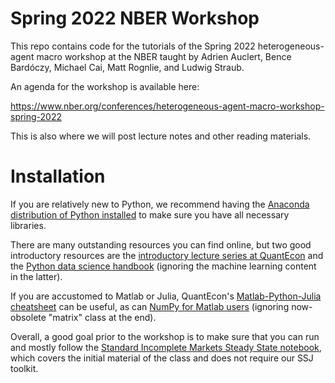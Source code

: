 # Spring 2022 NBER Workshop

This repo contains code for the tutorials of the Spring 2022 heterogeneous-agent macro workshop at the NBER taught by Adrien Auclert, Bence Bardóczy, Michael Cai, Matt Rognlie, and Ludwig Straub.

An agenda for the workshop is available here:

https://www.nber.org/conferences/heterogeneous-agent-macro-workshop-spring-2022

This is also where we will post lecture notes and other reading materials.

# Installation

If you are relatively new to Python, we recommend having the [Anaconda distribution of Python installed](https://www.anaconda.com/products/distribution) to make sure you have all necessary libraries. 

There are many outstanding resources you can find online, but two good introductory resources are the [introductory lecture series at QuantEcon](https://python-programming.quantecon.org/intro.html) and the [Python data science handbook](https://jakevdp.github.io/PythonDataScienceHandbook/) (ignoring the machine learning content in the latter). 

If you are accustomed to Matlab or Julia, QuantEcon's [Matlab-Python-Julia cheatsheet](https://cheatsheets.quantecon.org/) can be useful, as can [NumPy for Matlab users](https://numpy.org/doc/stable/user/numpy-for-matlab-users.html) (ignoring now-obsolete "matrix" class at the end). 

Overall, a good goal prior to the workshop is to make sure that you can run and mostly follow the [Standard Incomplete Markets Steady State notebook](https://github.com/shade-econ/nber-workshop-2022/blob/main/Tutorials/Tutorial%200%2C%20Standard%20Incomplete%20Markets%20Steady%20State.ipynb), which covers the initial material of the class and does not require our SSJ toolkit.
